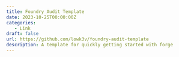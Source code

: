 ```yaml
---
title: Foundry Audit Template
date: 2023-10-25T00:00:00Z
categories:
   - Link
draft: false
url: https://github.com/lowk3v/foundry-audit-template
description: A template for quickly getting started with forge
---
```


